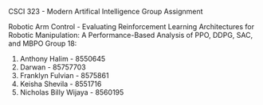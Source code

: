 CSCI 323 - Modern Artifical Intelligence Group Assignment

Robotic Arm Control - Evaluating Reinforcement Learning Architectures for Robotic Manipulation: A Performance-Based Analysis of PPO, DDPG, SAC, and MBPO
Group 18:
1. Anthony Halim - 8550645
2. Darwan - 85757703
3. Franklyn Fulvian - 8575861
4. Keisha Shevila - 8551716
5. Nicholas Billy Wijaya - 8560195
